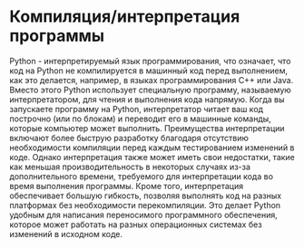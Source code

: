 # Компиляция/интерпретация программы

Python - интерпретируемый язык программирования, что означает, что код на Python не компилируется в машинный код перед
выполнением, как это делается, например, в языках программирования C++ или Java.
Вместо этого Python использует специальную программу, называемую интерпретатором, для чтения и выполнения кода напрямую.
Когда вы запускаете программу на Python, интерпретатор читает ваш код построчно (или по блокам) и переводит его в
машинные команды, которые компьютер может выполнить.
Преимущества интерпретации включают более быструю разработку благодаря отсутствию необходимости компиляции перед каждым
тестированием изменений в коде. Однако интерпретация также может иметь свои недостатки, такие как меньшая
производительность в некоторых случаях из-за дополнительного времени, требуемого для интерпретации кода во время
выполнения программы.
Кроме того, интерпретация обеспечивает большую гибкость, позволяя выполнять код на разных платформах без необходимости
перекомпиляции. Это делает Python удобным для написания переносимого программного обеспечения, которое может работать на
разных операционных системах без изменений в исходном коде.
